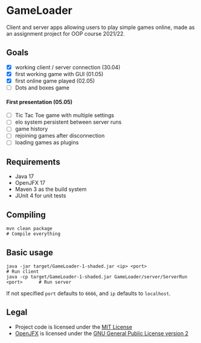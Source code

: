 # GameLoader

Client and server apps allowing users to play simple games online, made as an assignment project for OOP course 2021/22.

## Goals

- [x] working client / server connection (30.04)
- [x] first working game with GUI (01.05) 
- [x] first online game played (02.05)
- [ ] Dots and boxes game

#### First presentation (05.05)
- [ ] Tic Tac Toe game with multiple settings
- [ ] elo system persistent between server runs
- [ ] game history
- [ ] rejoining games after disconnection
- [ ] loading games as plugins

## Requirements

- Java 17
- OpenJFX 17
- Maven 3 as the build system
- JUnit 4 for unit tests

## Compiling

    mvn clean package                                                               # Compile everything

## Basic usage

    java -jar target/GameLoader-1-shaded.jar <ip> <port>                            # Run client
    java -cp target/GameLoader-1-shaded.jar GameLoader/server/ServerRun <port>      # Run server

If not specified ``port`` defaults to ``6666``, and ``ip`` defaults to ``localhost``.

## Legal

- Project code is licensed under the [MIT License](https://opensource.org/licenses/MIT)
- [OpenJFX](https://github.com/openjdk/jfx) is licensed under the [GNU General Public License version 2](https://opensource.org/licenses/GPL-2.0)
